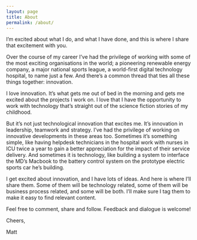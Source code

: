 ```yaml
---
layout: page
title: About
permalink: /about/
---
```


<!-- This is the base Jekyll theme. You can find out more info about customizing your Jekyll theme, as well as basic Jekyll usage documentation at [jekyllrb.com](https://jekyllrb.com/)

You can find the source code for Minima at GitHub:
[jekyll][jekyll-organization] /
[minima](https://github.com/jekyll/minima)

You can find the source code for Jekyll at GitHub:
[jekyll][jekyll-organization] /
[jekyll](https://github.com/jekyll/jekyll)


[jekyll-organization]: https://github.com/jekyll -->
I’m excited about what I do, and what I have done, and this is where I share that excitement with you.

Over the course of my career I’ve had the privilege of working with some of the most exciting organisations in the world; a pioneering renewable energy company, a major national sports league, a world-first digital technology hospital, to name just a few. And there’s a common thread that ties all these things together: innovation.

I love innovation. It’s what gets me out of bed in the morning and gets me excited about the projects I work on. I love that I have the opportunity to work with technology that’s straight out of the science fiction stories of my childhood.

But it’s not just technological innovation that excites me. It’s innovation in leadership, teamwork and strategy. I’ve had the privilege of working on innovative developments in these areas too. Sometimes it’s something simple, like having helpdesk technicians in the hospital work with nurses in ICU twice a year to gain a better appreciation for the impact of their service delivery. And sometimes it is technology, like building a system to interface the MD’s Macbook to the battery control system on the prototype electric sports car he’s building.

I get excited about innovation, and I have lots of ideas. And here is where I’ll share them. Some of them will be technology related, some of them will be business process related, and some will be both. I’ll make sure I tag them to make it easy to find relevant content.

Feel free to comment, share and follow. Feedback and dialogue is welcome!

Cheers,

Matt